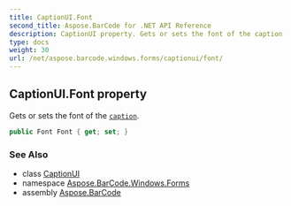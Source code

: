 ```yaml
---
title: CaptionUI.Font
second_title: Aspose.BarCode for .NET API Reference
description: CaptionUI property. Gets or sets the font of the caption
type: docs
weight: 30
url: /net/aspose.barcode.windows.forms/captionui/font/
---
```

## CaptionUI.Font property

Gets or sets the font of the [`caption`](../).

```csharp
public Font Font { get; set; }
```

### See Also

* class [CaptionUI](../)
* namespace [Aspose.BarCode.Windows.Forms](../../captionui/)
* assembly [Aspose.BarCode](../../../)


